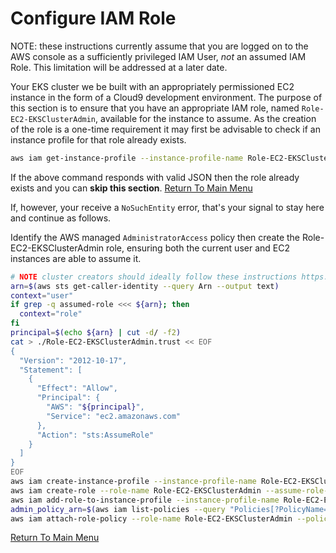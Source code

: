 # Configure IAM Role

NOTE: these instructions currently assume that you are logged on to the AWS console as a sufficiently privileged IAM User, *not* an assumed IAM Role. This limitation will be addressed at a later date.

Your EKS cluster we be built with an appropriately permissioned EC2 instance in the form of a Cloud9 development environment. The purpose of this section is to ensure that you have an appropriate IAM role, named `Role-EC2-EKSClusterAdmin`, available for the instance to assume. As the creation of the role is a one-time requirement it may first be advisable to check if an instance profile for that role already exists.
```bash
aws iam get-instance-profile --instance-profile-name Role-EC2-EKSClusterAdmin
```

If the above command responds with valid JSON then the role already exists and you can **skip this section**. [Return To Main Menu](/README.md)

If, however, your receive a `NoSuchEntity` error, that's your signal to stay here and continue as follows.

Identify the AWS managed `AdministratorAccess` policy then create the Role-EC2-EKSClusterAdmin role, ensuring both the current user and EC2 instances are able to assume it.
```bash
# NOTE cluster creators should ideally follow these instructions https://eksctl.io/usage/minimum-iam-policies/
arn=$(aws sts get-caller-identity --query Arn --output text)
context="user"
if grep -q assumed-role <<< ${arn}; then
  context="role"
fi
principal=$(echo ${arn} | cut -d/ -f2)
cat > ./Role-EC2-EKSClusterAdmin.trust << EOF
{
  "Version": "2012-10-17",
  "Statement": [
    {
      "Effect": "Allow",
      "Principal": {
        "AWS": "${principal}",
        "Service": "ec2.amazonaws.com"
      },
      "Action": "sts:AssumeRole"
    }
  ]
}
EOF
aws iam create-instance-profile --instance-profile-name Role-EC2-EKSClusterAdmin
aws iam create-role --role-name Role-EC2-EKSClusterAdmin --assume-role-policy-document file://Role-EC2-EKSClusterAdmin.trust --max-session-duration 43200
aws iam add-role-to-instance-profile --instance-profile-name Role-EC2-EKSClusterAdmin --role-name Role-EC2-EKSClusterAdmin
admin_policy_arn=$(aws iam list-policies --query "Policies[?PolicyName=='AdministratorAccess'].Arn" --output text)
aws iam attach-role-policy --role-name Role-EC2-EKSClusterAdmin --policy-arn ${admin_policy_arn}
```

[Return To Main Menu](/README.md)
